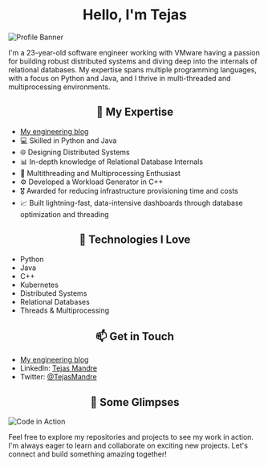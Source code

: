 <div align="center">
<h1>
Hello, I'm Tejas
</h1>
</div>

![Profile Banner](https://user-images.githubusercontent.com/74038190/238353480-219bcc70-f5dc-466b-9a60-29653d8e8433.gif)

I'm a 23-year-old software engineer working with VMware having a passion for building robust distributed systems and diving deep into the internals of relational databases. My expertise spans multiple programming languages, with a focus on Python and Java, and I thrive in multi-threaded and multiprocessing environments.

<div align="center">
<h2>🚀 My Expertise</h2>
</div>

- [My engineering blog](https://tejasmandre.vercel.app)
- 💻 Skilled in Python and Java
- 🌐 Designing Distributed Systems
- 📊 In-depth knowledge of Relational Database Internals
- 🔄 Multithreading and Multiprocessing Enthusiast
- ⚙️ Developed a Workload Generator in C++
- 🎖️ Awarded for reducing infrastructure provisioning time and costs
- 📈 Built lightning-fast, data-intensive dashboards through database optimization and threading

<div align="center">
<h2>
🔧 Technologies I Love
</h2>
</div>

- Python
- Java
- C++
- Kubernetes
- Distributed Systems
- Relational Databases
- Threads & Multiprocessing

<div align="center">
<h2>
📫 Get in Touch
</h2>
</div>

- [My engineering blog](https://tejasmandre.vercel.app)
- LinkedIn: [Tejas Mandre](https://www.linkedin.com/in/tejasmandre/)
- Twitter: [@TejasMandre](https://twitter.com/TejasMandre)

<div align="center">
<h2>
📸 Some Glimpses
</h2>
</div>

![Code in Action](https://user-images.githubusercontent.com/74038190/225813708-98b745f2-7d22-48cf-9150-083f1b00d6c9.gif)

Feel free to explore my repositories and projects to see my work in action. I'm always eager to learn and collaborate on exciting new projects. Let's connect and build something amazing together!
